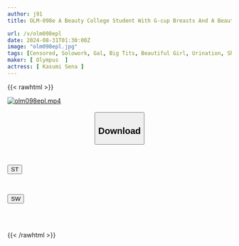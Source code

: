 ```yaml
---
author: j91
title: OLM-098e A Beauty College Student With G-cup Breasts And A Beautiful Ass Cheats On Her Boyfriend By Having Sex With Him! She Has An Intense Orgasm When A Middle-aged Man Thrusts His Porcio Into Her! / Kasumi Sena

url: /v/olm098epl
date: 2024-08-31T01:30:00Z
image: "olm098epl.jpg"
tags: [Censored, Solowork, Gal, Big Tits, Beautiful Girl, Urination, Shaved, Toy	]
maker: [ Olympus  ]
actress: [ Kasumi Sena ]
---
```



{{< rawhtml >}}

<div class="video" data-videoid="Ww3Obv1mYXhbjpr">
    <a href="javascript:;">
        <img src="/v/olm098epl/olm098epl.jpg" width="WIDTH" height="HEIGHT" alt="olm098epl.mp4" loading="lazy">
    </a>
</div>

<script type="text/javascript" src="https://j91.asia/asset/on-demand-st.js"></script>

<br>
  <link rel="stylesheet" href="https://j91.asia/asset/bs5.css">
  
  <center>
  <button class="btn btn-primary" type="button" data-bs-toggle="collapse" data-bs-target=".multi-collapse" aria-expanded="false" aria-controls="multiCollapseExample1 multiCollapseExample2"><h2>Download</h2></button></center>
</p>
<div class="row">
  <div class="col">
    <div class="collapse multi-collapse" id="multiCollapseExample1">
      <div class="card card-body">
	      	      <br>
<div class="buttons">  
<p><a href="/v/olm098epl/st.html" target="_blank"><button class="btn-hover color-3"><i class="fa fa-download"></i> ST</button></a></p></div>
    </div>
  </div>
</div>
  <div class="col">
    <div class="collapse multi-collapse" id="multiCollapseExample2">
      <div class="card card-body">
	      <br>
<div class="buttons">
<p><a href="/v/olm098epl/sw.html" target="_blank"><button class="btn-hover color-2"><i class="fa fa-download"></i> SW</button></a></p></div>
<br><br>
      </div>
    </div>
  </div>
</div>

{{< /rawhtml >}}